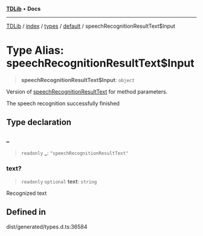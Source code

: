 [**TDLib**](../../../../../../README.md) • **Docs**

***

[TDLib](../../../../../../modules.md) / [index](../../../../../README.md) / [types](../../../README.md) / [default](../README.md) / speechRecognitionResultText$Input

# Type Alias: speechRecognitionResultText$Input

> **speechRecognitionResultText$Input**: `object`

Version of [speechRecognitionResultText](speechRecognitionResultText.md) for method parameters.

The speech recognition successfully finished

## Type declaration

### \_

> `readonly` **\_**: `"speechRecognitionResultText"`

### text?

> `readonly` `optional` **text**: `string`

Recognized text

## Defined in

dist/generated/types.d.ts:36584
